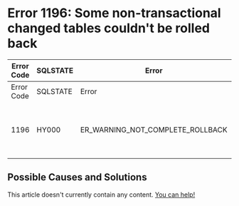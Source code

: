 
# Error 1196: Some non-transactional changed tables couldn't be rolled back


| Error Code | SQLSTATE | Error | Description |
| --- | --- | --- | --- |
| Error Code | SQLSTATE | Error | Description |
| 1196 | HY000 | ER_WARNING_NOT_COMPLETE_ROLLBACK | Some non-transactional changed tables couldn't be rolled back |




## Possible Causes and Solutions


This article doesn't currently contain any content. [You can help!](/en/writing-and-editing-knowledge-base-articles/)

